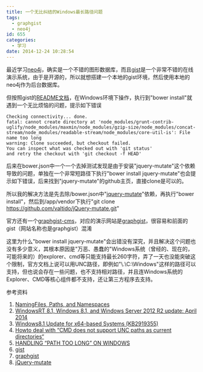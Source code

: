 ```yaml
---
title: 一个无比纠结的Windows最长路径问题
tags:
  - graphgist
  - neo4j
id: 655
categories:
  - 学习
date: 2014-12-24 10:28:54
---
```


最近学习[neo4j](http://neo4j.com/)，确实是一个不错的图形数据库，而且[gist](http://gist.neo4j.org/)是一个非常不错的在线演示系统，由于是开源的，所以就想搭建一个本地的gist环境，然后使用本地的neo4j作为后台数据库。

<!--more-->

但按照gist的[README文档](https://github.com/neo4j-contrib/graphgist)，在Windows环境下操作，执行到"bower install"就遇到一个无比烦恼的问题，提示如下错误

```shell
Checking connectivity... done.
fatal: cannot create directory at 'node_modules/grunt-contrib-uglify/node_modules/maxmin/node_modules/gzip-size/node_modules/concat-stream/node_modules/readable-stream/node_modules/core-util-is': File name too long
warning: Clone succeeded, but checkout failed.
You can inspect what was checked out with 'git status'
and retry the checkout with 'git checkout -f HEAD'
```

后来在bower.json中一个一个去掉测试发现是由于安装"jquery-mutate"这个依赖导致的问题，单独在一个非常短路径下执行"bower install jquery-mutate"也会提示如下错误，后来找到"jquery-mutate"的github主页，直接clone是可以的。

所以我的解决方法是先去除/bower.json中"[jquery-mutate](http://www.jqui.net/jquery-projects/jquery-mutate-official/)"依赖，再执行"bower install"，然后到/app/vendor下执行"git clone https://github.com/valtido/jQuery-mutate.git"

官方还有一个[graphgist-cms](https://github.com/neo4j-contrib/graphgist-cms)，对应的演示网站是[graphgist](http://graphgist.neo4j.com/#!/gists)，很容易和前面的gist（网站名称也是graphgist）混淆

这里为什么"bower install jquery-mutate"会出错没有深究，并且解决这个问题也没有多少意义，其根本原因是"万恶、愚蠢的"Windows系统（曾经的、现在的，可能将来的）的explorer、cmd等只能支持最长260字符，弄了一天也没能突破这个限制，官方文档上说可以用UNC路径，即例如"\\.\C:\Windows\"这样的路径可以支持，但也说会存在一些问题，也不支持相对路径，并且连Windows系统的Explorer、CMD等核心组件都不支持，还让第三方程序去支持。

参考资料
1. [NamingFiles, Paths, and Namespaces](http://msdn.microsoft.com/en-us/library/aa365247(VS.85).aspx#maxpath)
2. [WindowsRT 8.1, Windows 8.1, and Windows Server 2012 R2 update: April 2014](http://support.microsoft.com/kb/2919355)
3. [Windows8.1 Update for x64-based Systems (KB2919355)](http://www.microsoft.com/en-us/download/details.aspx?id=42335)
4. [Howto deal with “CMD does not support UNC paths as current directories“](http://mypkb.wordpress.com/2007/02/01/how-to-deal-with-cmd-does-not-support-unc-paths-as-current-directories/)
5. [HANDLING “PATH TOO LONG” ON WINDOWS](http://blog.bfitz.us/?p=65)
6. [gist](http://gist.neo4j.org/)
7. [graphgist](http://graphgist.neo4j.com/#!/gists)
8. [jQuery-mutate](https://github.com/valtido/jQuery-mutate)